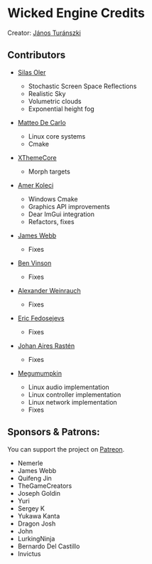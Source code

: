 # Wicked Engine Credits

Creator:
[János Turánszki](https://github.com/turanszkij)

## Contributors
- [Silas Oler](https://github.com/Kliaxe)
	- Stochastic Screen Space Reflections
	- Realistic Sky
	- Volumetric clouds
	- Exponential height fog

- [Matteo De Carlo](https://github.com/portaloffreedom)
	- Linux core systems
	- Cmake

- [XThemeCore](https://github.com/XthemeCore)
	- Morph targets

- [Amer Koleci](https://github.com/amerkoleci)
	- Windows Cmake
	- Graphics API improvements
	- Dear ImGui integration
	- Refactors, fixes

- [James Webb](https://github.com/jdswebb)
	- Fixes

- [Ben Vinson](https://github.com/BenV)
	- Fixes

- [Alexander Weinrauch](https://github.com/AlexAUT)
	- Fixes

- [Eric Fedosejevs](https://github.com/efedo)
	- Fixes

- [Johan Aires Rastén](https://github.com/JohanAR)
	- Fixes

- [Megumumpkin](https://github.com/megumumpkin)
	- Linux audio implementation
	- Linux controller implementation
	- Linux network implementation
	- Fixes

## Sponsors & Patrons:
You can support the project on [Patreon](https://www.patreon.com/wickedengine).
- Nemerle
- James Webb
- Quifeng Jin
- TheGameCreators
- Joseph Goldin
- Yuri
- Sergey K
- Yukawa Kanta
- Dragon Josh
- John
- LurkingNinja
- Bernardo Del Castillo
- Invictus
